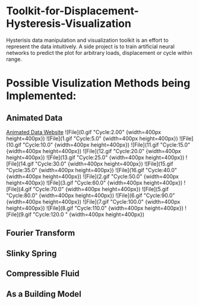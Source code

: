 # Toolkit-for-Displacement-Hysteresis-Visualization
  Hysterisis data manipulation and visualization toolkit is an effort to represent the data intuitively. A side project is to train artificial neural networks to predict the plot for arbitrary loads, displacement or cycle within range.
# Possible Visulization Methods being Implemented:
## Animated Data
[Animated Data Website](https:///QuantumNovice.github.io/Data-Visualization-of-Load-Displacement-Hysteresis)
![File](0.gif "Cycle:2.00" {width=400px height=400px})
![File](1.gif "Cycle:5.0" {width=400px height=400px})
![File](10.gif "Cycle:10.0" {width=400px height=400px})
![File](11.gif "Cycle:15.0" {width=400px height=400px})
![File](12.gif "Cycle:20.0" {width=400px height=400px})
![File](13.gif "Cycle:25.0" {width=400px height=400px})
![File](14.gif "Cycle:30.0" {width=400px height=400px})
![File](15.gif "Cycle:35.0" {width=400px height=400px})
![File](16.gif "Cycle:40.0" {width=400px height=400px})
![File](2.gif "Cycle:50.0" {width=400px height=400px})
![File](3.gif "Cycle:60.0" {width=400px height=400px})
![File](4.gif "Cycle:70.0" {width=400px height=400px})
![File](5.gif "Cycle:80.0" {width=400px height=400px})
![File](6.gif "Cycle:90.0" {width=400px height=400px})
![File](7.gif "Cycle:100.0" {width=400px height=400px})
![File](8.gif "Cycle:110.0" {width=400px height=400px})
![File](9.gif "Cycle:120.0
" {width=400px height=400px})
## Fourier Transform
## Slinky Spring
## Compressible Fluid
## As a Building Model
